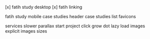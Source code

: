 [x] fatih study desktop
[x] fatih linking

fatih study mobile
case studies header
case studies list
favicons

services slower parallax
start project click grow dot
lazy load images
explicit images sizes
